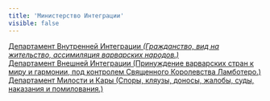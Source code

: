```yaml
---
title: 'Министерство Интеграции'
visible: false
---
```


[Департамент Внутренней Интеграции _(Гражданство, вид на жительство, ассимиляция варварских народов.)_](http://lambopedia.ru/svyashennoe-korolevstvo-lambotero/nashi-ministerstva/ministerstvo-integracii/departament-vnutrennei-integracii)  
[Департамент Внешней Интеграции (Принуждение варварских стран к миру и гармонии, под контролем Священного Королевства Ламботеро.)  ](http://lambopedia.ru/svyashennoe-korolevstvo-lambotero/nashi-ministerstva/ministerstvo-integracii/departament-vneshnei-integracii)  
[Департамент Милости и Кары (Споры, кляузы, доносы, жалобы, суды, наказания и помилования.)  ](http://lambopedia.ru/svyashennoe-korolevstvo-lambotero/nashi-ministerstva/ministerstvo-integracii/departament-milosti-i-kary)